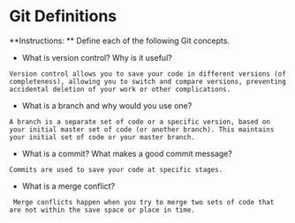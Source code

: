 # Git Definitions

**Instructions: ** Define each of the following Git concepts.

* What is version control?  Why is it useful?

``` Version control allows you to save your code in different versions (of completeness), allowing you to switch and compare versions, preventing accidental deletion of your work or other complications. ```

* What is a branch and why would you use one?

``` A branch is a separate set of code or a specific version, based on your initial master set of code (or another branch). This maintains your initial set of code or your master branch. ```

* What is a commit? What makes a good commit message?

``` Commits are used to save your code at specific stages. ```

* What is a merge conflict?

``` Merge conflicts happen when you try to merge two sets of code that are not within the save space or place in time.```




